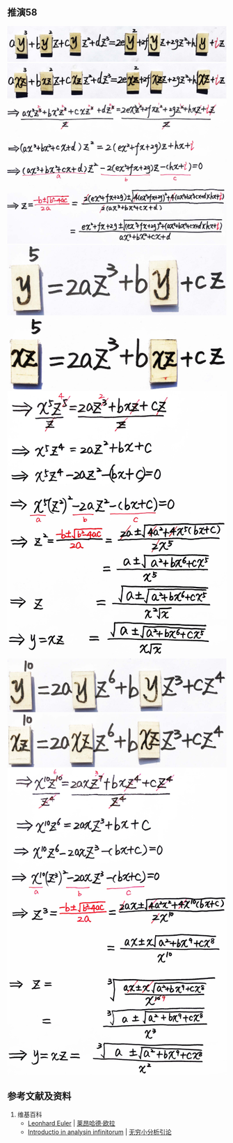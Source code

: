 ## 推演58

![](/images/无穷和与无穷乘积/欧拉的无穷分析引论中典型的推演实验/章3/推演58/58-1.jpg)
![](/images/无穷和与无穷乘积/欧拉的无穷分析引论中典型的推演实验/章3/推演58/58-2.jpg)
![](/images/无穷和与无穷乘积/欧拉的无穷分析引论中典型的推演实验/章3/推演58/58-3.jpg)
![](/images/无穷和与无穷乘积/欧拉的无穷分析引论中典型的推演实验/章3/推演58/58-4.jpg)
![](/images/无穷和与无穷乘积/欧拉的无穷分析引论中典型的推演实验/章3/推演58/58-5.jpg)
![](/images/无穷和与无穷乘积/欧拉的无穷分析引论中典型的推演实验/章3/推演58/58-6.jpg)
![](/images/无穷和与无穷乘积/欧拉的无穷分析引论中典型的推演实验/章3/推演58/58-7.jpg)
![](/images/无穷和与无穷乘积/欧拉的无穷分析引论中典型的推演实验/章3/推演58/58-8.jpg)
![](/images/无穷和与无穷乘积/欧拉的无穷分析引论中典型的推演实验/章3/推演58/58-9.jpg)

## 参考文献及资料

1. 维基百科
	- [Leonhard Euler](https://en.wikipedia.org/wiki/Leonhard_Euler) | [莱昂哈德·欧拉](https://zh.wikipedia.org/wiki/%E8%90%8A%E6%98%82%E5%93%88%E5%BE%B7%C2%B7%E6%AD%90%E6%8B%89) 
	- [Introductio in analysin infinitorum](https://en.wikipedia.org/wiki/Introductio_in_analysin_infinitorum) | [无穷小分析引论](https://zh.wikipedia.org/wiki/%E6%97%A0%E7%A9%B7%E5%B0%8F%E5%88%86%E6%9E%90%E5%BC%95%E8%AE%BA) 




